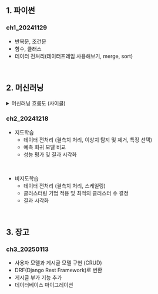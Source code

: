 ## 1. 파이썬
### ch1_20241129
- 반복문, 조건문
- 함수, 클래스
- 데이터 전처리(데이터프레임 사용해보기, merge, sort)
</br>

## 2. 머신러닝
<details>
<summary>머신러닝 흐름도 (사이클)</summary>
<div markdown="1">

![머신러닝 흐름도 (사이클)](.\ch2_20241218\cycle.png)

</div>
</details>

### ch2_20241218
- 지도학습
    - 데이터 전처리 (결측치 처리, 이상치 탐지 및 제거, 특징 선택)
    - 예측 회귀 모델 비교
    - 성능 평가 및 결과 시각화
</br>

- 비지도학습
    - 데이터 전처리 (결측치 처리, 스케일링)
    - 클러스터링 기법 적용 및 최적의 클러스터 수 결정
    - 결과 시각화
</br>

## 3. 장고 
### ch3_20250113
- 사용자 모델과 게시글 모델 구현 (CRUD)
-  DRF(Django Rest Framework)로 변환
- 게시글 부가 기능 추가
- 데이터베이스 마이그레이션
</br>